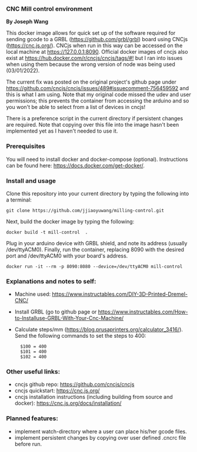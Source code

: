 ### CNC Mill control environment
**By Joseph Wang**

This docker image allows for quick set up of the software required for sending gcode to a GRBL (<https://github.com/grbl/grbl>) board using CNCjs (<https://cnc.js.org/>). CNCjs when run in this way can be accessed on the local machine at https://127.0.0.1:8090. Official docker images of cncjs also exist at <https://hub.docker.com/r/cncjs/cncjs/tags/#!> but I ran into issues when using them because the wrong version of node was being used (03/01/2022). 

The current fix was posted on the original project's github page under <https://github.com/cncjs/cncjs/issues/489#issuecomment-756459592> and this is what I am using. Note that my original code missed the udev and user permissions; this prevents the container from accessing the arduino and so you won't be able to select from a list of devices in cncjs!

There is a preference script in the current directory if persistent changes are required. Note that copying over this file into the image hasn't been implemented yet as I haven't needed to use it.  

### Prerequisites
You will need to install docker and docker-compose (optional). Instructions can be found here: https://docs.docker.com/get-docker/.

### Install and usage
Clone this repository into your current directory by typing the following into a terminal:

    git clone https://github.com/jjiaoyuwang/milling-control.git

Next, build the docker image by typing the following:

    docker build -t mill-control  .

Plug in your arduino device with GRBL shield, and note its address (usually /dev/ttyACM0). Finally, run the container, replacing 8090 with the desired port and /dev/ttyACM0 with your board's address.  

    docker run -it --rm -p 8090:8080 --device=/dev/ttyACM0 mill-control

### Explanations and notes to self:

- Machine used: <https://www.instructables.com/DIY-3D-Printed-Dremel-CNC/>
- Install GRBL (go to github page or <https://www.instructables.com/How-to-Installuse-GRBL-With-Your-Cnc-Machine/>
- Calculate steps/mm (<https://blog.prusaprinters.org/calculator_3416/>). Send the following commands to set the steps to 400:
    
        $100 = 400
        $101 = 400
        $102 = 400

### Other useful links:
- cncjs github repo: <https://github.com/cncjs/cncjs>
- cncjs quickstart: <https://cnc.js.org/>
- cncjs installation instructions (including building from source and docker): <https://cnc.js.org/docs/installation/>

### Planned features:
- implement watch-directory where a user can place his/her gcode files.
- implement persistent changes by copying over user defined .cncrc file before run. 

